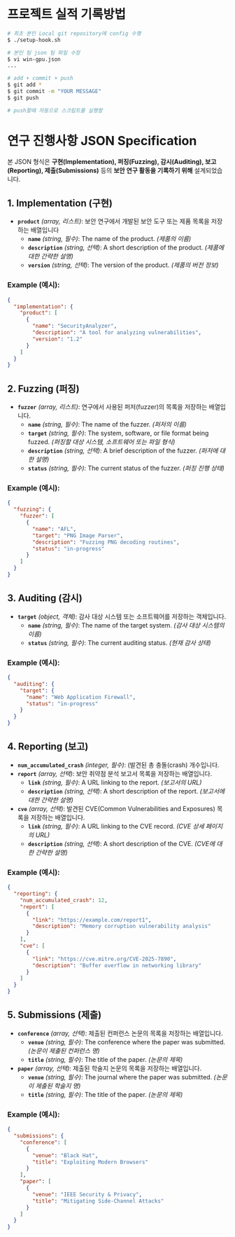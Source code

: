# 프로젝트 실적 기록방법

```sh
# 최초 본인 Local git repository에 config 수행
$ ./setup-hook.sh

# 본인 팀 json 팀 파일 수정
$ vi win-gpu.json
...

# add + commit + push
$ git add *
$ git commit -m "YOUR MESSAGE"
$ git push

# push할때 자동으로 스크립트를 실행함
```

# 연구 진행사항 JSON Specification

본 JSON 형식은 **구현(Implementation), 퍼징(Fuzzing), 감시(Auditing), 보고(Reporting), 제출(Submissions)** 등의 **보안 연구 활동을 기록하기 위해** 설계되었습니다.  


## 1. Implementation (구현)  

- **`product`** *(array, 리스트)*: 보안 연구에서 개발된 보안 도구 또는 제품 목록을 저장하는 배열입니다
  - **`name`** *(string, 필수)*: The name of the product. *(제품의 이름)*  
  - **`description`** *(string, 선택)*: A short description of the product. *(제품에 대한 간략한 설명)*  
  - **`version`** *(string, 선택)*: The version of the product. *(제품의 버전 정보)*  

### Example (예시):  
```json
{
  "implementation": {
    "product": [
      {
        "name": "SecurityAnalyzer",
        "description": "A tool for analyzing vulnerabilities",
        "version": "1.2"
      }
    ]
  }
}
```

## 2. Fuzzing (퍼징)  

- **`fuzzer`** *(array, 리스트)*: 연구에서 사용된 퍼저(fuzzer)의 목록을 저장하는 배열입니다.
  - **`name`** *(string, 필수)*: The name of the fuzzer. *(퍼저의 이름)*  
  - **`target`** *(string, 필수)*: The system, software, or file format being fuzzed. *(퍼징할 대상 시스템, 소프트웨어 또는 파일 형식)*  
  - **`description`** *(string, 선택)*: A brief description of the fuzzer. *(퍼저에 대한 설명)*  
  - **`status`** *(string, 필수)*: The current status of the fuzzer. *(퍼징 진행 상태)*  

### Example (예시):  
```json
{
  "fuzzing": {
    "fuzzer": [
      {
        "name": "AFL",
        "target": "PNG Image Parser",
        "description": "Fuzzing PNG decoding routines",
        "status": "in-progress"
      }
    ]
  }
}
```

## 3. Auditing (감시)  

- **`target`** *(object, 객체)*: 감사 대상 시스템 또는 소프트웨어를 저장하는 객체입니다.
  - **`name`** *(string, 필수)*: The name of the target system. *(감사 대상 시스템의 이름)*  
  - **`status`** *(string, 필수)*: The current auditing status. *(현재 감사 상태)*  

### Example (예시):  
```json
{
  "auditing": {
    "target": {
      "name": "Web Application Firewall",
      "status": "in-progress"
    }
  }
}
```

## 4. Reporting (보고)  

- **`num_accumulated_crash`** *(integer, 필수)*: (발견된 총 충돌(crash) 개수입니다.
- **`report`** *(array, 선택)*: 보안 취약점 분석 보고서 목록을 저장하는 배열입니다.
  - **`link`** *(string, 필수)*: A URL linking to the report. *(보고서의 URL)*  
  - **`description`** *(string, 선택)*: A short description of the report. *(보고서에 대한 간략한 설명)*  
- **`cve`** *(array, 선택)*: 발견된 CVE(Common Vulnerabilities and Exposures) 목록을 저장하는 배열입니다.
  - **`link`** *(string, 필수)*: A URL linking to the CVE record. *(CVE 상세 페이지의 URL)*  
  - **`description`** *(string, 선택)*: A short description of the CVE. *(CVE에 대한 간략한 설명)*  

### Example (예시):  
```json
{
  "reporting": {
    "num_accumulated_crash": 12,
    "report": [
      {
        "link": "https://example.com/report1",
        "description": "Memory corruption vulnerability analysis"
      }
    ],
    "cve": [
      {
        "link": "https://cve.mitre.org/CVE-2025-7890",
        "description": "Buffer overflow in networking library"
      }
    ]
  }
}
```

## 5. Submissions (제출)  

- **`conference`** *(array, 선택)*: 제출된 컨퍼런스 논문의 목록을 저장하는 배열입니다.
  - **`venue`** *(string, 필수)*: The conference where the paper was submitted. *(논문이 제출된 컨퍼런스 명)*  
  - **`title`** *(string, 필수)*: The title of the paper. *(논문의 제목)*  
- **`paper`** *(array, 선택)*: 제출된 학술지 논문의 목록을 저장하는 배열입니다.
  - **`venue`** *(string, 필수)*: The journal where the paper was submitted. *(논문이 제출된 학술지 명)*  
  - **`title`** *(string, 필수)*: The title of the paper. *(논문의 제목)*  

### Example (예시):  
```json
{
  "submissions": {
    "conference": [
      {
        "venue": "Black Hat",
        "title": "Exploiting Modern Browsers"
      }
    ],
    "paper": [
      {
        "venue": "IEEE Security & Privacy",
        "title": "Mitigating Side-Channel Attacks"
      }
    ]
  }
}
```

